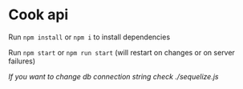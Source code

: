 # Cook api

Run `npm install` or `npm i` to install dependencies

Run `npm start` or `npm run start` (will restart on changes or on server failures)

*If you want to change db connection string check ./sequelize.js*